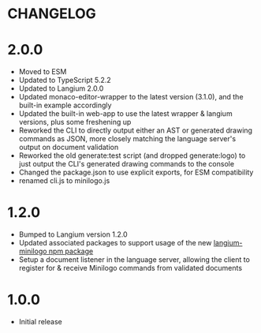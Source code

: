 # CHANGELOG

# 2.0.0

- Moved to ESM
- Updated to TypeScript 5.2.2
- Updated to Langium 2.0.0
- Updated monaco-editor-wrapper to the latest version (3.1.0), and the built-in example accordingly
- Updated the built-in web-app to use the latest wrapper & langium versions, plus some freshening up
- Reworked the CLI to directly output either an AST or generated drawing commands as JSON, more closely matching the language server's output on document validation
- Reworked the old generate:test script (and dropped generate:logo) to just output the CLI's generated drawing commands to the console
- Changed the package.json to use explicit exports, for ESM compatibility
- renamed cli.js to minilogo.js

# 1.2.0

- Bumped to Langium version 1.2.0
- Updated associated packages to support usage of the new [langium-minilogo npm package](https://www.npmjs.com/package/langium-minilogo)
- Setup a document listener in the language server, allowing the client to register for & receive Minilogo commands from validated documents

# 1.0.0

- Initial release